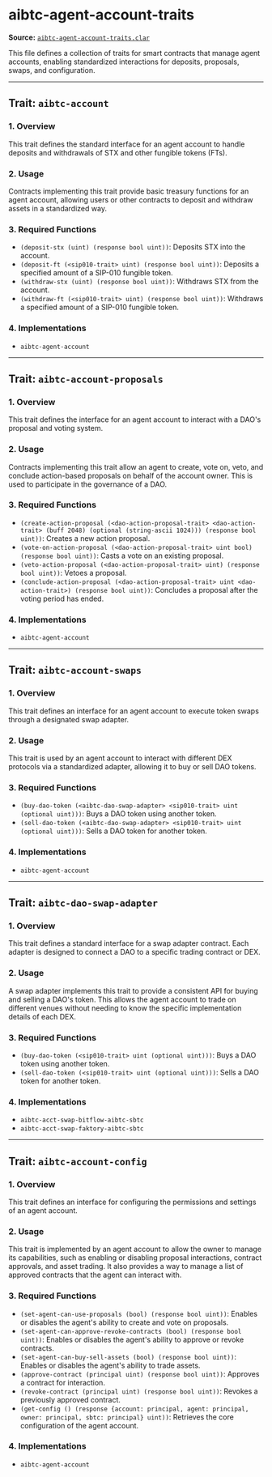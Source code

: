 # aibtc-agent-account-traits

**Source:** [`aibtc-agent-account-traits.clar`](../../../contracts/traits/aibtc-agent-account-traits.clar)

This file defines a collection of traits for smart contracts that manage agent accounts, enabling standardized interactions for deposits, proposals, swaps, and configuration.

---

## Trait: `aibtc-account`

### 1. Overview
This trait defines the standard interface for an agent account to handle deposits and withdrawals of STX and other fungible tokens (FTs).

### 2. Usage
Contracts implementing this trait provide basic treasury functions for an agent account, allowing users or other contracts to deposit and withdraw assets in a standardized way.

### 3. Required Functions
- `(deposit-stx (uint) (response bool uint))`: Deposits STX into the account.
- `(deposit-ft (<sip010-trait> uint) (response bool uint))`: Deposits a specified amount of a SIP-010 fungible token.
- `(withdraw-stx (uint) (response bool uint))`: Withdraws STX from the account.
- `(withdraw-ft (<sip010-trait> uint) (response bool uint))`: Withdraws a specified amount of a SIP-010 fungible token.

### 4. Implementations
- `aibtc-agent-account`

---

## Trait: `aibtc-account-proposals`

### 1. Overview
This trait defines the interface for an agent account to interact with a DAO's proposal and voting system.

### 2. Usage
Contracts implementing this trait allow an agent to create, vote on, veto, and conclude action-based proposals on behalf of the account owner. This is used to participate in the governance of a DAO.

### 3. Required Functions
- `(create-action-proposal (<dao-action-proposal-trait> <dao-action-trait> (buff 2048) (optional (string-ascii 1024))) (response bool uint))`: Creates a new action proposal.
- `(vote-on-action-proposal (<dao-action-proposal-trait> uint bool) (response bool uint))`: Casts a vote on an existing proposal.
- `(veto-action-proposal (<dao-action-proposal-trait> uint) (response bool uint))`: Vetoes a proposal.
- `(conclude-action-proposal (<dao-action-proposal-trait> uint <dao-action-trait>) (response bool uint))`: Concludes a proposal after the voting period has ended.

### 4. Implementations
- `aibtc-agent-account`

---

## Trait: `aibtc-account-swaps`

### 1. Overview
This trait defines an interface for an agent account to execute token swaps through a designated swap adapter.

### 2. Usage
This trait is used by an agent account to interact with different DEX protocols via a standardized adapter, allowing it to buy or sell DAO tokens.

### 3. Required Functions
- `(buy-dao-token (<aibtc-dao-swap-adapter> <sip010-trait> uint (optional uint)))`: Buys a DAO token using another token.
- `(sell-dao-token (<aibtc-dao-swap-adapter> <sip010-trait> uint (optional uint)))`: Sells a DAO token for another token.

### 4. Implementations
- `aibtc-agent-account`

---

## Trait: `aibtc-dao-swap-adapter`

### 1. Overview
This trait defines a standard interface for a swap adapter contract. Each adapter is designed to connect a DAO to a specific trading contract or DEX.

### 2. Usage
A swap adapter implements this trait to provide a consistent API for buying and selling a DAO's token. This allows the agent account to trade on different venues without needing to know the specific implementation details of each DEX.

### 3. Required Functions
- `(buy-dao-token (<sip010-trait> uint (optional uint)))`: Buys a DAO token using another token.
- `(sell-dao-token (<sip010-trait> uint (optional uint)))`: Sells a DAO token for another token.

### 4. Implementations
- `aibtc-acct-swap-bitflow-aibtc-sbtc`
- `aibtc-acct-swap-faktory-aibtc-sbtc`

---

## Trait: `aibtc-account-config`

### 1. Overview
This trait defines an interface for configuring the permissions and settings of an agent account.

### 2. Usage
This trait is implemented by an agent account to allow the owner to manage its capabilities, such as enabling or disabling proposal interactions, contract approvals, and asset trading. It also provides a way to manage a list of approved contracts that the agent can interact with.

### 3. Required Functions
- `(set-agent-can-use-proposals (bool) (response bool uint))`: Enables or disables the agent's ability to create and vote on proposals.
- `(set-agent-can-approve-revoke-contracts (bool) (response bool uint))`: Enables or disables the agent's ability to approve or revoke contracts.
- `(set-agent-can-buy-sell-assets (bool) (response bool uint))`: Enables or disables the agent's ability to trade assets.
- `(approve-contract (principal uint) (response bool uint))`: Approves a contract for interaction.
- `(revoke-contract (principal uint) (response bool uint))`: Revokes a previously approved contract.
- `(get-config () (response {account: principal, agent: principal, owner: principal, sbtc: principal} uint))`: Retrieves the core configuration of the agent account.

### 4. Implementations
- `aibtc-agent-account`
